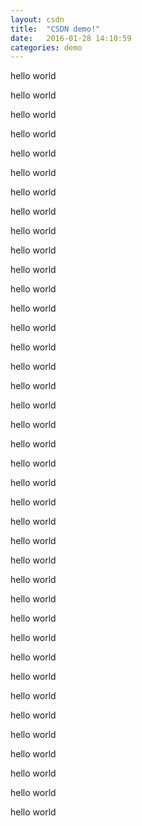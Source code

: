 ```yaml
---
layout: csdn
title:  "CSDN demo!"
date:   2016-01-28 14:10:59
categories: demo
---
```

hello world

hello world

hello world

hello world

hello world

hello world

hello world

hello world

hello world

hello world

hello world

hello world

hello world

hello world

hello world

hello world

hello world

hello world

hello world

hello world

hello world

hello world

hello world

hello world

hello world

hello world

hello world

hello world

hello world

hello world

hello world

hello world

hello world

hello world

hello world

hello world

hello world

hello world

hello world
